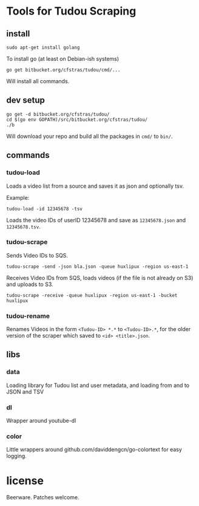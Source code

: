 # Tools for Tudou Scraping

## install

    sudo apt-get install golang

To install go (at least on Debian-ish systems)

    go get bitbucket.org/cfstras/tudou/cmd/...

Will install all commands.

## dev setup

    go get -d bitbucket.org/cfstras/tudou/
    cd $(go env GOPATH)/src/bitbucket.org/cfstras/tudou/
    ./b

Will download your repo and build all the packages in `cmd/` to `bin/`.

## commands

### tudou-load

Loads a video list from a source and saves it as json and optionally tsv.

Example:

    tudou-load -id 12345678 -tsv

Loads the video IDs of userID 12345678 and save as `12345678.json` and `12345678.tsv`.

### tudou-scrape

Sends Video IDs to SQS.

    tudou-scrape -send -json bla.json -queue huxlipux -region us-east-1

Receives Video IDs from SQS, loads videos (if the file is not already on S3) and uploads to S3.

    tudou-scrape -receive -queue huxlipux -region us-east-1 -bucket huxlipux

### tudou-rename

Renames Videos in the form `<Tudou-ID> *.*` to `<Tudou-ID>.*`, for the older version of the scraper which saved to `<id> <title>.json`.

## libs

### data

Loading library for Tudou list and user metadata, and loading from and to JSON and TSV

### dl

Wrapper around youtube-dl

### color

Little wrappers around github.com/daviddengcn/go-colortext for easy logging.

# license

Beerware. Patches welcome.